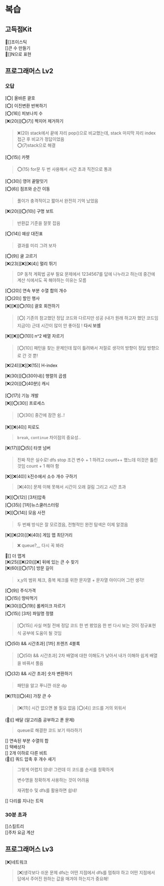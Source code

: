 # 복습

## 고득점Kit

🥲[]조이스틱 </br>
[]큰 수 만들기 </br>
🥲[]N으로 표현 </br>

## 프로그래머스 Lv2

### 오답

[⭕] 올바른 괄호</br>
[⭕] 이진변환 반복하기</br>
[⭕(16)] 피보나치 수</br>
[❌(20)][⭕(7)] 짝지어 제거하기</br>

> ❌(20) stack에서 끝에 자리 pop()으로 비교했는데, stack 마지막 자리 index 접근 후 비교가 정답이었음</br>
> ⭕(7)stack으로 해결

[⭕(15)] 카펫</br>

> ⭕(15) for문 두 번 사용해서 시간 초과 직전으로 통과

[⭕(30)] 영어 끝말잇기</br>
[⭕(6)] 점프와 순간 이동</br>

> 풀이가 충격적이고 짧아서 완전히 기억 났었음

[❌(20)][⭕(10)] 구명 보트</br>

> 반환값 기준을 잘못 잡음

[⭕(14)] 예상 대진표</br>

> 결과를 미리 그려 보자

[⭕(9)] 귤 고르기</br>
[❌(23)][❌][❌(4)] 멀리 뛰기</br>

> DP 동적 계획법 공부 필요
> 문제에서 1234567를 답에 나누라고 하는데
> 중간에 계산 식에서도 꼭 해야하는 이유는 모름

[⭕(20)] 연속 부분 수열 합의 개수</br>
[⭕(20)] 할인 행사</br>
[❌][❌][⭕(10)] 괄호 회전하기</br>

> [⭕] 기존의 참고했던 정답 코드와 다르지만 성공 (내가 원래 하고자 했던 코드임 지금이)
> 근데 시간이 많이 안 좋아짐 !
> **다시 보셈**

[❌][❌][⭕(10)] n^2 배열 자르기</br>

> [⭕(10)] 패턴을 찾는 문제인데
> 많이 틀려봐서 저절로 생각의 방향이 정답 방향으로 간 것 뿐!

[❌(24)][❌][❌(15)] H-index</br>

[❌(30)][⭕(30이내)] 행렬의 곱셈</br>
[❌(20)][⭕(40분)] 캐시</br>

[⭕(17)] 기능 개발</br>
[❌][⭕(30)] 프로세스</br>

> [⭕(30)] 중간에 잠깐 쉼..!

[❌][❌(40)] 피로도</br>

> `break`, `continue` 차이점의 중요성..

[❌(17)][⭕(5)] 타겟 넘버</br>

> 진짜 작은 실수로! dfs stop 조건 변수 + 1 하려고
> count++ 했느데 이것은 틀린 것임 count + 1 해야 함

[❌][❌(40)] k진수에서 소수 개수 구하기</br>

> [❌(40)] 문제 이해 못해서 시간이 오래 걸림 그리고 시간 초과

[❌][⭕(12)] [3차]압축</br>
[⭕(35)] [1차]뉴스쿨러스터링</br>
[❌][⭕(14)] 모음 사전</br>

> 두 번째 방식은 잘 모르겠음, 전형적인 완전 탐색은 이제 알겠음

[❌][❌(20)][❌(40)] 게임 맵 최단거리</br>

> ❌ queue?,,, 다시 꼭 봐라

🥲[] 더 맵게</br>
[❌(25)][❌(20)][❌] 뒤에 있는 큰 수 찾기</br>
[❌(60)][⭕(17)] 방문 길이</br>

> x,y의 범위 체크, 중복 체크를 위한 문자열 + 문자열 아이디어 그런 생각!

[⭕(9)] 주식가격</br>
[⭕(15)] 땅따먹기</br>
[❌(30)][⭕(19)] 롤케이크 자르기</br>
[⭕(15)] [3차] 파일명 정렬 </br>

> [⭕(15)] 사실 며칠 전에 정답 코드 한 번 봤었음
> 한 번 다시 보는 것이 정규표현식 공부에 도움이 될 것임

[⭕(50) && 시간초과] [1차] 프렌즈 4블록 </br>

> [⭕(50) && 시간초과] 2차 배열에 대한 이해도가 낮아서
> 내가 이해하 쉽게 배열을 바꿔서 풀음

[⭕(32) && 시간 초과] 숫자 변환하기 </br>

> 패턴을 알고 푸니깐 쉬운 dp

[❌(11)][⭕(4)] 가장 큰 수</br>

> [❌(11)] 시간 없으면 볼 필요 없음
> [⭕(4)] 코드를 거의 외워서

(🥲)[] 배달 (알고리즘 공부하고 푼 문제) </br>

> queue로 해결한 코드 보기 따라하기

[] 연속된 부분 수열의 합</br>
[] 택배상자</br>
[] 2개 이하로 다른 비트</br>
(🥲)[] 쿼드 압축 후 개수 새기</br>

> 그렇게 어렵지 않네! 그런데 이 코드를 순서를 정확하게
>
> 변수명을 정확하게 사용하는 것이 어려움
>
> 재귀함수 및 dfs를 활용하면 쉽네!

[] 다리를 지나는 트럭 </br>

### 30분 초과

[]스킬트리 </br>
[]주차 요금 계산 </br>

## 프로그래머스 Lv3

[❌]네트워크 </br>

> [❌]생각보다 쉬운 문제
> dfs는 어떤 지점에서 dfs를 멈춰야 하고
> 어떤 지점에서 답에서 주어진 원하는 값을 매겨야 하는지가 중요해!

